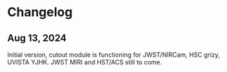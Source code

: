 # Changelog

## Aug 13, 2024

Initial version, cutout module is functioning for JWST/NIRCam, HSC grizy, UVISTA YJHK. 
JWST MIRI and HST/ACS still to come. 

